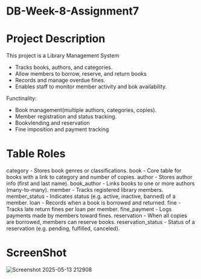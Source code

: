 # DB-Week-8-Assignment7

# Project Description
This project is a Library Management System
- Tracks books, authors, and categories.
- Allow members to borrow, reserve, and return books
- Records and manage overdue fines.
- Enables staff to monitor member activity and bok availability.

Functinality:
- Book management(multiple authors, categories, copies).
- Member registration and status tracking.
- Bookvlending and reservation
- Fine imposition and payment tracking

# Table Roles
category - Stores book genres or classifications.
book - Core table for books with a link to category and number of copies.
author - Stores author info (first and last name).
book_author - Links books to one or more authors (many-to-many).
member - Tracks registered library members.
member_status - Indicates status (e.g. active, inactive, banned) of a member.
loan - Records when a book is borrowed and returned.
fine - Tracks late return fines per loan per member.
fine_payment - Logs payments made by members toward fines.
reservation - When all copies are borrowed, members can reserve books.
reservation_status - Status of a reservation (e.g. pending, fulfilled, canceled).

# ScreenShot
![Screenshot 2025-05-13 212908](https://github.com/user-attachments/assets/c766b57b-0111-4ed0-82c3-f32a780e5f85)
